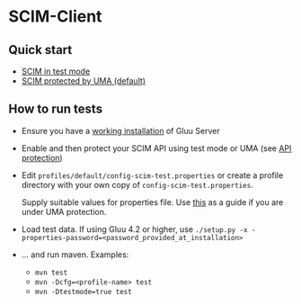 SCIM-Client
===========

## Quick start

* [SCIM in test mode](https://www.gluu.org/docs/gluu-server/user-management/scim2/#testing-with-the-scim-client)
* [SCIM protected by UMA (default)](https://www.gluu.org/docs/gluu-server/user-management/scim2/#testing-with-the-scim-client-uma)

## How to run tests

* Ensure you have a [working installation](https://gluu.org/docs/ce/installation-guide/) of Gluu Server

* Enable and then protect your SCIM API using test mode or UMA (see [API protection](https://www.gluu.org/docs/ce/user-management/scim2/#api-protection))

* Edit `profiles/default/config-scim-test.properties` or create a profile directory with your own copy of `config-scim-test.properties`.

  Supply suitable values for properties file. Use [this](https://www.gluu.org/docs/ce/user-management/scim2/#testing-with-the-scim-client-uma)
   as a guide if you are under UMA protection.

* Load test data. If using Gluu 4.2 or higher, use `./setup.py -x -properties-password=<password_provided_at_installation>`

* ... and run maven. Examples:

   - `mvn test`
   - `mvn -Dcfg=<profile-name> test`
   - `mvn -Dtestmode=true test`
